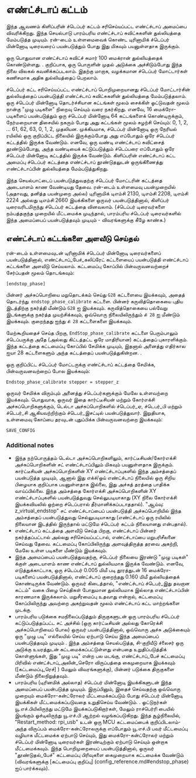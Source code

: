 # எண்ட்ச்டாப் கட்டம்

இந்த ஆவணம் கிளிப்பரின் ச்டெப்பர் கட்டம் சரிசெய்யப்பட்ட எண்ட்ச்டாப் அமைப்பை விவரிக்கிறது. இந்த செயல்பாடு பாரம்பரிய எண்ட்ச்டாப் சுவிட்சுகளின் துல்லியத்தை மேம்படுத்த முடியும். ரன்-டைம் உள்ளமைவைக் கொண்ட டிரினாமிக் ச்டெப்பர் மின்னோடி டிரைவரைப் பயன்படுத்தும் போது இது மிகவும் பயனுள்ளதாக இருக்கும்.

ஒரு பொதுவான எண்ட்ச்டாப் சுவிட்ச் சுமார் 100 மைக்ரான் துல்லியத்தைக் கொண்டுள்ளது. . குறிப்பாக, ஒரு பொருளின் முதல் அடுக்கை அச்சிடும்போது இந்த நிலை விலகல் கவனிக்கப்படலாம். இதற்கு மாறாக, வழக்கமான ச்டெப்பர் மோட்டார்கள் கணிசமாக அதிக துல்லியத்தைப் பெறலாம்.

ச்டெப்பர் கட்ட சரிசெய்யப்பட்ட எண்ட்ச்டாப் பொறிமுறையானது ச்டெப்பர் மோட்டார்சின் துல்லியத்தைப் பயன்படுத்தி எண்ட்ச்டாப் சுவிட்சுகளின் துல்லியத்தை மேம்படுத்தலாம். ஒரு ச்டெப்பர் மின்னோடி தொடர்ச்சியான கட்டங்கள் மூலம் சைக்கிள் ஓட்டுவதன் மூலம் நான்கு "முழு படிகளை" நிறைவு செய்யும் வரை நகர்கிறது. எனவே, 16 மைக்ரோ-படிகளைப் பயன்படுத்தும் ஒரு ச்டெப்பர் மின்னோடி 64 கட்டங்களைக் கொண்டிருக்கும், நேர்மறையான திசையில் நகரும் போது அது கட்டங்கள் மூலம் சுழற்சி செய்யும்: 0, 1, 2, ... 61, 62, 63, 0, 1, 2, முதலியன. முக்கியமாக, ச்டெப்பர் மின்னோடி ஒரு நேரியல் ரயிலில் ஒரு குறிப்பிட்ட நிலையில் இருக்கும்போது அது எப்போதும் ஒரே ச்டெப்பர் கட்டத்தில் இருக்க வேண்டும். எனவே, ஒரு வண்டி எண்ட்ச்டாப் சுவிட்சைத் தூண்டும்போது, அந்த வண்டியைக் கட்டுப்படுத்தும் ச்டெப்பரை எப்போதும் ஒரே ச்டெப்பர் மின்னோடி கட்டத்தில் இருக்க வேண்டும். கிளிப்பரின் எண்ட்ச்டாப் கட்ட அமைப்பு ச்டெப்பர் கட்டத்தை எண்ட்ச்டாப் தூண்டுதலுடன் ஒருங்கிணைத்து எண்ட்ச்டாப்பின் துல்லியத்தை மேம்படுத்துகிறது.

இந்த செயல்பாட்டைப் பயன்படுத்துவதற்கு ச்டெப்பர் மோட்டரின் கட்டத்தை அடையாளம் காண வேண்டியது தேவை. ரன்-டைம் உள்ளமைவு பயன்முறையில் (அதாவது, தனித்த பயன்முறை அல்ல) டிரினாமிக் டிஎம்சி 2130, டிஎம்சி 2208, டிஎம்சி 2224 அல்லது டிஎம்சி 2660 இயக்கிகளை ஒருவர் பயன்படுத்தினால், கிளிப்பர் டிரைவரிடமிருந்து ச்டெப்பர் கட்டத்தை வினவலாம். (ச்டெப்பர் டிரைவர்களை நம்பத்தகுந்த முறையில் மீட்டமைக்க முடிந்தால், பாரம்பரிய ச்டெப்பர் டிரைவர்களில் இந்த அமைப்பைப் பயன்படுத்தவும் முடியும் - விவரங்களுக்கு கீழே காண்க.)

## எண்ட்ச்டாப் கட்டங்களை அளவீடு செய்தல்

ரன்-டைம் உள்ளமைவுடன் டிரினாமிக் ச்டெப்பர் மின்னோடி டிரைவர்களைப் பயன்படுத்தினால், எண்ட்ச்டாப்_பேச்_கலிப்ரேட் கட்டளையைப் பயன்படுத்தி எண்ட்ச்டாப் கட்டங்களை அளவீடு செய்யலாம். கட்டமைப்பு கோப்பில் பின்வருவனவற்றைச் சேர்ப்பதன் மூலம் தொடங்கவும்:

```
[endstop_phase]
```

பின்னர் அச்சுப்பொறியை மறுதொடக்கம் செய்து `G28` கட்டளையை இயக்கவும், அதைத் தொடர்ந்து` endstop_phase_calibrate` கட்டளை. பின்னர் கருவித்தொகையை புதிய இடத்திற்கு நகர்த்தி மீண்டும் `G28` ஐ இயக்கவும். கருவித்தொகையை பல்வேறு இடங்களுக்கு நகர்த்த முயற்சிக்கவும், ஒவ்வொரு நிலையிலிருந்தும் `சி 28` ஐ மீண்டும் இயக்கவும். குறைந்தது ஐந்து `சி 28` கட்டளைகளை இயக்கவும்.

மேற்கூறியதைச் செய்த பிறகு, `EndStop_phase_calibrate` கட்டளை பெரும்பாலும் ச்டெப்பருக்கு அதே (அல்லது கிட்டத்தட்ட ஒரே மாதிரியான) கட்டத்தைப் புகாரளிக்கும். இந்த கட்டத்தை கட்டமைப்பு கோப்பில் சேமிக்க முடியும், இதனால் அனைத்து எதிர்கால ஐயா 28 கட்டளைகளும் அந்த கட்டத்தைப் பயன்படுத்துகின்றன. .

ஒரு குறிப்பிட்ட ச்டெப்பர் மோட்டருக்கு எண்ட்ச்டாப் கட்டத்தை சேமிக்க, பின்வருவனவற்றைப் போல இயக்கவும்:

```
Endstop_phase_calibrate stepper = stepper_z
```

ஒருவர் சேமிக்க விரும்பும் அனைத்து ச்டெப்பர்களுக்கும் மேலே உள்ளவற்றை இயக்கவும். பொதுவாக, ஒருவர் இதை கார்ட்டீசியன் மற்றும் கோர்எக்சி அச்சுப்பொறிகளுக்கும், டெல்டா அச்சுப்பொறிகளில் ச்டெப்பர்_ஏ, ச்டெபர்_பி மற்றும் ச்டெபர்_சி ஆகியவற்றிற்கும் ச்டெபர்_இசட்டில் பயன்படுத்துவார். இறுதியாக, உள்ளமைவு கோப்பை தரவுடன் புதுப்பிக்க பின்வருவனவற்றை இயக்கவும்:

```
SAVE_CONFIG
```

### Additional notes

* இந்த நற்பொருத்தம் டெல்டா அச்சுப்பொறிகளிலும், கார்ட்டீசியன்/கோர்எக்சி அச்சுப்பொறிகளின் சட் எண்ட்ச்டாப்பிலும் மிகவும் பயனுள்ளதாக இருக்கும். கார்ட்டீசியன் அச்சுப்பொறிகளின் XY எண்ட்ச்டாப்புகளில் இந்த அம்சத்தைப் பயன்படுத்த முடியும், ஆனால் இது எக்ச்/ஒய் எண்ட்ச்டாப் நிலையில் ஒரு சிறிய பிழையாக குறிப்பாக பயனுள்ளதாக இல்லை, இது அச்சுத் தரத்தை பாதிக்க வாய்ப்பில்லை. இந்த அம்சத்தை கோர்எக்சி அச்சுப்பொறிகளின் XY எண்ட்ச்டாப்புகளில் பயன்படுத்துவது செல்லுபடியாகாது (XY நிலை கோர்எக்சி இயக்கவியலில் ஒற்றை ச்டெப்பரால் தீர்மானிக்கப்படாததால்). "ஆய்வு: z_virtual_endstop" சட் எண்ட்ச்டாப்பைப் பயன்படுத்தி அச்சுப்பொறியில் இந்த அம்சத்தைப் பயன்படுத்துவது செல்லுபடியாகாது (எண்ட்ச்டாப் ஒரு ரயிலில் நிலையான இடத்தில் இருந்தால் மட்டுமே ச்டெப்பர் கட்டம் நிலையானது என்பதால்).
* எண்ட்ச்டாப் கட்டத்தை அளவீடு செய்த பிறகு, எண்ட்ச்டாப் பின்னர் நகர்த்தப்பட்டால் அல்லது சரிசெய்யப்பட்டால், எண்ட்ச்டாப்பை மறுபரிசீலனை செய்வது தேவை. கட்டமைப்பு கோப்பிலிருந்து அளவுத்திருத்த தரவை அகற்றி, மேலே உள்ள படிகளை மீண்டும் இயக்கவும்.
* இந்த அமைப்பைப் பயன்படுத்துவதற்கு, ச்டெப்பர் நிலையை இரண்டு "முழு படிகள்" க்குள் அடையாளம் காண எண்ட்ச்டாப் துல்லியமாக இருக்க வேண்டும். எனவே, எடுத்துக்காட்டாக, ஒரு ச்டெப்பர் 0.005 மிமீ படி தூரத்துடன் 16 மைக்ரோ-படிகளைப் பயன்படுத்தினால், எண்ட்ச்டாப் குறைந்தது 0.160 மிமீ துல்லியத்தைக் கொண்டிருக்க வேண்டும். ஒருவர் கிடைத்தால், "எண்ட்ச்டாப் ச்டெபர்_இது தவறான கட்டம்" வகை பிழை செய்திகள் போதுமான துல்லியமாக இல்லாத எண்ட்ச்டாப்பின் காரணமாக இருக்கலாம். மறுசீரமைப்பு உதவாது என்றால், கட்டமைப்பு கோப்பிலிருந்து அவற்றை அகற்றுவதன் மூலம் எண்ட்ச்டாப் கட்ட மாற்றங்களை முடக்கு.
* பாரம்பரிய படுக்கை சமநிலைப்படுத்தும் திருகுகளுடன் ஒரு பாரம்பரிய ச்டெப்பர் கட்டுப்படுத்தப்பட்ட சட் அச்சில் (ஒரு கார்ட்டீசியன் அல்லது கோரெக்சி அச்சுப்பொறியைப் போல) ஒருவர் பயன்படுத்தினால், ஒவ்வொரு அச்சு அடுக்கையும் ஒரு "முழு படி" எல்லையில் செய்ய ஏற்பாடு செய்ய இந்த அமைப்பைப் பயன்படுத்தவும் முடியும் . இந்த அம்சத்தை செயல்படுத்த, சி-குறியீடு ச்லைசர் ஒரு அடுக்கு உயரத்துடன் கட்டமைக்கப்பட்டுள்ளது என்பதை உறுதிப்படுத்திக் கொள்ளுங்கள், இது "முழு படி" என்ற பல மடங்கு, எண்ட்ச்டாப்_பேச் கட்டமைப்பு பிரிவில் எண்ட்ச்டாப்_அலின்_செரோ விருப்பத்தை கைமுறையாக இயக்கவும் ([கட்டமைப்பு_ரெச்] ) மேலும் விவரங்களுக்கு), பின்னர் படுக்கை திருகுகளை மீண்டும் நிலைநிறுத்தவும்.
* பாரம்பரிய (டிரினமிக் அல்லாத) ச்டெப்பர் மின்னோடி இயக்கிகளுடன் இந்த அமைப்பைப் பயன்படுத்த முடியும். இருப்பினும், இதைச் செய்வதற்கு ஒவ்வொரு முறையும் மைக்ரோ-கன்ட்ரோலர் மீட்டமைக்கப்படும் போது ச்டெப்பர் மின்னோடி இயக்கிகள் மீட்டமைக்கப்படுவதை உறுதிசெய்ய வேண்டும். . ஓட்டுநர்கள் யூ.எச்.பியிலிருந்து மட்டுமே இயக்கப்படுகிறார்கள், மேலும் ராச்பெர்ரி பையில் இயங்கும் ஓச்டிலிருந்து யூ.எச்.பி ஆற்றல் வழங்கப்படுகிறது. இந்த சூழ்நிலையில், "Restart_method: rpi_usb" உடன் ஒரு MCU கட்டமைப்பைக் குறிப்பிடலாம்-அந்த விருப்பம் மைக்ரோ-கன்ட்ரோலருக்கு எப்போதும் யூ.எச்.பி பவர் மீட்டமைப்பு வழியாக மீட்டமைக்க ஏற்பாடு செய்யும், இது மைக்ரோ-கன்ட்ரோலர் மற்றும் ச்டெப்பர் மின்னோடி டிரைவர்கள் இரண்டிற்கும் ஏற்பாடு செய்யும் ஒன்றாக மீட்டமைக்கவும். இந்த பொறிமுறையைப் பயன்படுத்தினால், ஒருவர் "தூண்டுதல்_பேச்" கட்டமைப்பு பிரிவுகளை கைமுறையாக கட்டமைக்க வேண்டும் (விவரங்களுக்கு [கட்டமைப்பு குறிப்பு] (config_reference.md#endstop_phase) ஐப் பார்க்கவும்).
